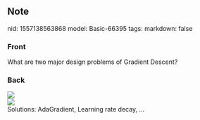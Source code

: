 ## Note
nid: 1557138563868
model: Basic-66395
tags: 
markdown: false

### Front
What are two major design problems of Gradient Descent?

### Back
<img src="Screenshot%202019-05-06%20at%2012.31.06.png">
<div><img src="Screenshot%202019-05-06%20at%2012.31.12.png"></div>
<div>
  Solutions: AdaGradient, Learning rate decay, ...
</div>
